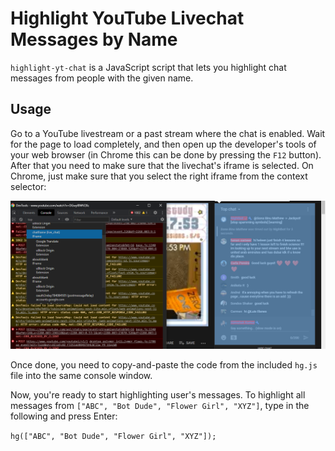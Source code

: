 # Highlight YouTube Livechat Messages by Name

`highlight-yt-chat` is a JavaScript script that lets you highlight chat messages from people with the given name.

## Usage

Go to a YouTube livestream or a past stream where the chat is enabled. Wait for the page to load completely, and then open up the developer's tools of your web browser (in Chrome this can be done by pressing the `F12` button). After that you need to make sure that the livechat's iframe is selected. On Chrome, just make sure that you select the right iframe from the context selector:

![select chatframe from the context selector](chatframe.png)

Once done, you need to copy-and-paste the code from the included `hg.js` file into the same console window.

Now, you're ready to start highlighting user's messages. To highlight all messages from `["ABC", "Bot Dude", "Flower Girl", "XYZ"]`, type in the following and press Enter:

`hg(["ABC", "Bot Dude", "Flower Girl", "XYZ"]);`